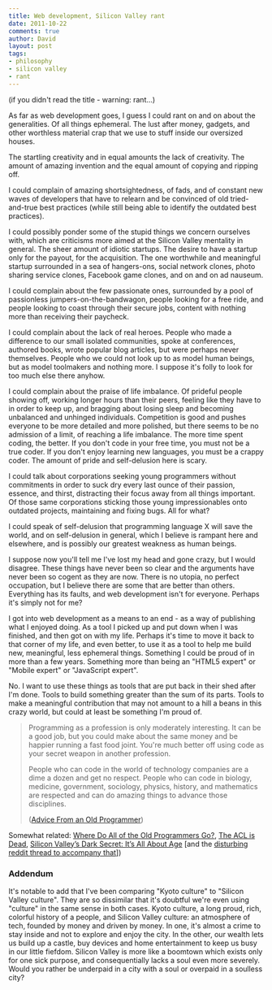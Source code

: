 ```yaml
---
title: Web development, Silicon Valley rant
date: 2011-10-22
comments: true
author: David
layout: post
tags:
- philosophy
- silicon valley
- rant
---
```


(if you didn't read the title - warning: rant...)

As far as web development goes, I guess I could rant on and on about the generalities. Of all things ephemeral. The lust after money, gadgets, and other worthless material crap that we use to stuff inside our oversized houses.

The startling creativity and in equal amounts the lack of creativity. The amount of amazing invention and the equal amount of copying and ripping off.

I could complain of amazing shortsightedness, of fads, and of constant new waves of developers that have to relearn and be convinced of old tried-and-true best practices (while still being able to identify the outdated best practices).

I could possibly ponder some of the stupid things we concern ourselves with, which are criticisms more aimed at the Silicon Valley mentality in general. The sheer amount of idiotic startups. The desire to have a startup only for the payout, for the acquisition. The one worthwhile and meaningful startup surrounded in a sea of hangers-ons, social network clones, photo sharing service clones, Facebook game clones, and on and on ad nauseum.

I could complain about the few passionate ones, surrounded by a pool of passionless jumpers-on-the-bandwagon, people looking for a free ride, and people looking to coast through their secure jobs, content with nothing more than receiving their paycheck.

I could complain about the lack of real heroes. People who made a difference to our small isolated communities, spoke at conferences, authored books, wrote popular blog articles, but were perhaps never themselves. People who we could not look up to as model human beings, but as model toolmakers and nothing more. I suppose it's folly to look for too much else there anyhow.

I could complain about the praise of life imbalance. Of prideful people showing off, working longer hours than their peers, feeling like they have to in order to keep up, and bragging about losing sleep and becoming unbalanced and unhinged individuals. Competition is good and pushes everyone to be more detailed and more polished, but there seems to be no admission of a limit, of reaching a life imbalance. The more time spent coding, the better. If you don't code in your free time, you must not be a true coder. If you don't enjoy learning new languages, you must be a crappy coder. The amount of pride and self-delusion here is scary.

I could talk about corporations seeking young programmers without commitments in order to suck dry every last ounce of their passion, essence, and thirst, distracting their focus away from all things important. Of those same corporations sticking those young impressionables onto outdated projects, maintaining and fixing bugs. All for what?

I could speak of self-delusion that programming language X will save the world, and on self-delusion in general, which I believe is rampant here and elsewhere, and is possibly our greatest weakness as human beings.

I suppose now you'll tell me I've lost my head and gone crazy, but I would disagree. These things have never been so clear and the arguments have never been so cogent as they are now. There is no utopia, no perfect occupation, but I believe there are some that are better than others. Everything has its faults, and web development isn't for everyone. Perhaps it's simply not for me?

I got into web development as a means to an end - as a way of publishing what I enjoyed doing. As a tool I picked up and put down when I was finished, and then got on with my life. Perhaps it's time to move it back to that corner of my life, and even better, to use it as a tool to help me build new, meaningful, less ephemeral things. Something I could be proud of in more than a few years. Something more than being an "HTML5 expert" or "Mobile expert" or "JavaScript expert".

No. I want to use these things as tools that are put back in their shed after I'm done. Tools to build something greater than the sum of its parts. Tools to make a meaningful contribution that may not amount to a hill a beans in this crazy world, but could at least be something I'm proud of.

> Programming as a profession is only moderately interesting. It can be a good job, but you could make about the same money and be happier running a fast food joint. You're much better off using code as your secret weapon in another profession.
> 
> People who can code in the world of technology companies are a dime a dozen and get no respect. People who can code in biology, medicine, government, sociology, physics, history, and mathematics are respected and can do amazing things to advance those disciplines.
> 
> ([Advice From an Old Programmer][1]) 

Somewhat related: [Where Do All of the Old Programmers Go?][2], [The ACL is Dead][3], [Silicon Valley’s Dark Secret: It’s All About Age][4] [and the [disturbing reddit thread to accompany that][5]])

### Addendum

It's notable to add that I've been comparing "Kyoto culture" to "Silicon Valley culture". They are so dissimilar that it's doubtful we're even using "culture" in the same sense in both cases. Kyoto culture, a long proud, rich, colorful history of a people, and Silicon Valley culture: an atmosphere of tech, founded by money and driven by money. In one, it's almost a crime to stay inside and not to explore and enjoy the city. In the other, our wealth lets us build up a castle, buy devices and home entertainment to keep us busy in our little fiefdom. Silicon Valley is more like a boomtown which exists only for one sick purpose, and consequentially lacks a soul even more severely. Would you rather be underpaid in a city with a soul or overpaid in a soulless city?

 [1]: http://learnpythonthehardway.org/book/advice.html
 [2]: http://ask.slashdot.org/story/05/12/16/1833210/where-do-all-of-the-old-programmers-go
 [3]: http://vimeo.com/2723800
 [4]: http://techcrunch.com/2010/08/28/silicon-valley%E2%80%99s-dark-secret-it%E2%80%99s-all-about-age/
 [5]: http://www.reddit.com/r/programming/comments/d6kqg/silicon_valleys_dark_secret_its_all_about_age/